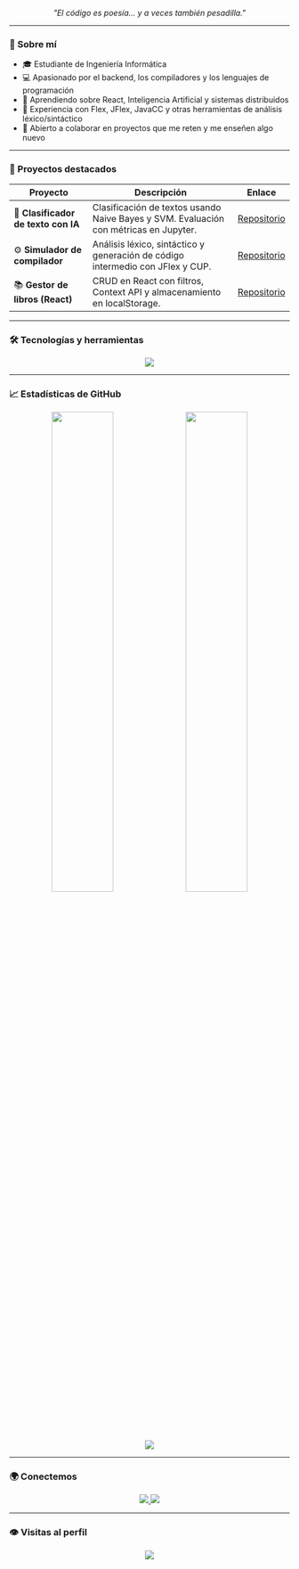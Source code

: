 
<p align="center"><em>"El código es poesía... y a veces también pesadilla."</em></p>

---

### 🧠 Sobre mí

- 🎓 Estudiante de Ingeniería Informática  
- 💻 Apasionado por el backend, los compiladores y los lenguajes de programación  
- 🌱 Aprendiendo sobre React, Inteligencia Artificial y sistemas distribuidos  
- 🧪 Experiencia con Flex, JFlex, JavaCC y otras herramientas de análisis léxico/sintáctico  
- 🤝 Abierto a colaborar en proyectos que me reten y me enseñen algo nuevo  

---

### 🚀 Proyectos destacados

| Proyecto | Descripción | Enlace |
|---------|-------------|--------|
| 🧠 **Clasificador de texto con IA** | Clasificación de textos usando Naive Bayes y SVM. Evaluación con métricas en Jupyter. | [Repositorio](https://github.com/DanielYeray5/ia) |
| ⚙️ **Simulador de compilador** | Análisis léxico, sintáctico y generación de código intermedio con JFlex y CUP. | [Repositorio](https://github.com/DanielYeray5/simulador-compilador) |
| 📚 **Gestor de libros (React)** | CRUD en React con filtros, Context API y almacenamiento en localStorage. | [Repositorio](https://github.com/DanielYeray5/gestor-libros-react) |

---

### 🛠️ Tecnologías y herramientas

<p align="center">
  <img src="https://skillicons.dev/icons?i=java,python,c,react,mysql,postgres,docker,git,vscode&theme=light" />
</p>

---

### 📈 Estadísticas de GitHub

<p align="center">
  <img src="https://github-readme-stats.vercel.app/api?username=DanielYeray5&show_icons=true&theme=radical" width="47%" />
  <img src="https://github-readme-streak-stats.herokuapp.com/?user=DanielYeray5&theme=radical" width="47%" />
</p>

<p align="center">
  <img src="https://github-profile-summary-cards.vercel.app/api/cards/profile-details?username=DanielYeray5&theme=radical" />
</p>

---

### 🌍 Conectemos

<p align="center">
  <a href="https://www.linkedin.com/in/danielyeraynogueziniestra/">
    <img src="https://img.shields.io/badge/-LinkedIn-0A66C2?logo=linkedin&logoColor=white&style=for-the-badge" />
  </a>
  <a href="mailto:danielyeraynogueziniestra@gmail.com">
    <img src="https://img.shields.io/badge/-Email-D14836?logo=gmail&logoColor=white&style=for-the-badge" />
  </a>
</p>

---

### 👁️ Visitas al perfil

<p align="center">
  <img src="https://komarev.com/ghpvc/?username=DanielYeray5&label=Visitas%20al%20perfil&color=blue&style=flat-square" />
</p>
